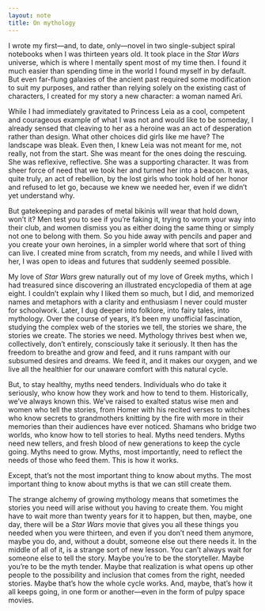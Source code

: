 ```yaml
---
layout: note
title: On mythology
---
```


I wrote my first—and, to date, only—novel in two single-subject spiral notebooks when I was thirteen years old. It took place in the _Star Wars_ universe, which is where I mentally spent most of my time then. I found it much easier than spending time in the world I found myself in by default. But even far-flung galaxies of the ancient past required some modification to suit my purposes, and rather than relying solely on the existing cast of characters, I created for my story a new character: a woman named Ari.

While I had immediately gravitated to Princess Leia as a cool, competent and courageous example of what I was not and would like to be someday, I already sensed that cleaving to her as a heroine was an act of desperation rather than design. What other choices did girls like me have? The landscape was bleak. Even then, I knew Leia was not meant for me, not really, not from the start. She was meant for the ones doing the rescuing. She was reflexive, reflective. She was a supporting character. It was from sheer force of need that we took her and turned her into a beacon. It was, quite truly, an act of rebellion, by the lost girls who took hold of her honor and refused to let go, because we knew we needed her, even if we didn’t yet understand why.

But gatekeeping and parades of metal bikinis will wear that hold down, won’t it? Men test you to see if you’re faking it, trying to worm your way into their club, and women dismiss you as either doing the same thing or simply not one to belong with them. So you hide away with pencils and paper and you create your own heroines, in a simpler world where that sort of thing can live. I created mine from scratch, from my needs, and while I lived with her, I was open to ideas and futures that suddenly seemed possible.

My love of _Star Wars_ grew naturally out of my love of Greek myths, which I had treasured since discovering an illustrated encyclopedia of them at age eight. I couldn’t explain why I liked them so much, but I did, and memorized names and metaphors with a clarity and enthusiasm I never could muster for schoolwork. Later, I dug deeper into folklore, into fairy tales, into mythology. Over the course of years, it’s been my unofficial fascination, studying the complex web of the stories we tell, the stories we share, the stories we create. The stories we need. Mythology thrives best when we, collectively, don’t entirely, consciously take it seriously. It then has the freedom to breathe and grow and feed, and it runs rampant with our subsumed desires and dreams. We feed it, and it makes our oxygen, and we live all the healthier for our unaware comfort with this natural cycle.

But, to stay healthy, myths need tenders. Individuals who do take it seriously, who know how they work and how to tend to them. Historically, we’ve always known this. We’ve raised to exalted status wise men and women who tell the stories, from Homer with his recited verses to witches who know secrets to grandmothers knitting by the fire with more in their memories than their audiences have ever noticed. Shamans who bridge two worlds, who know how to tell stories to heal. Myths need tenders. Myths need new tellers, and fresh blood of new generations to keep the cycle going. Myths need to grow. Myths, most importantly, need to reflect the needs of those who feed them. This is how it works.

Except, that’s not the most important thing to know about myths. The most important thing to know about myths is that we can still create them.

The strange alchemy of growing mythology means that sometimes the stories you need will arise without you having to create them. You might have to wait more than twenty years for it to happen, but then, maybe, one day, there will be a _Star Wars_ movie that gives you all these things you needed when you were thirteen, and even if you don’t need them anymore, maybe you do, and, without a doubt, someone else out there needs it. In the middle of all of it, is a strange sort of new lesson. You can’t always wait for someone else to tell the story. Maybe you’re to be the storyteller. Maybe you’re to be the myth tender. Maybe that realization is what opens up other people to the possibility and inclusion that comes from the right, needed stories. Maybe that’s how the whole cycle works. And, maybe, that’s how it all keeps going, in one form or another—even in the form of pulpy space movies.
